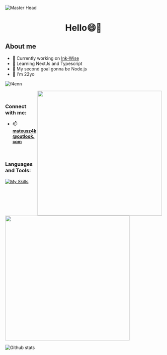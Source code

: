 ![Master Head](https://img.freepik.com/free-vector/sunset-landscape-with-lake-clouds-red-sky-silhouettes-hills-trees-coast_107791-4670.jpg?w=1380&t=st=1688898800~exp=1688899400~hmac=3bad38351a9d89c8e574e511289be7221639568a4abcc19e4c882a1cb0e742a8)
<h1 align="center">Hello😄👋</h1>

<h2>About me</h2>

 - 🚧 Currently working on [Ink-Wise](https://github.com/F4eNn/Ink-Wise)   
 - 🔬 Learning NextJs and Typescript
 - 🎯 My second goal gonna be Node.js 
 - 👦 I'm 22yo
   
<p align="left"> <img src="https://komarev.com/ghpvc/?username=f4enn&label=Profile%20views&color=0e75b6&style=flat" alt="f4enn" /> </p>
   <img width='400px' align='right' src='https://camo.githubusercontent.com/cae12fddd9d6982901d82580bdf321d81fb299141098ca1c2d4891870827bf17/68747470733a2f2f6d69726f2e6d656469756d2e636f6d2f6d61782f313336302f302a37513379765349765f7430696f4a2d5a2e676966' />
</br>
<h3 align="left">Connect with me:</h3>

- 📫 **mateusz4k@outlook.com** 
</br>


<h3 align="left">Languages and Tools:</h3>


[![My Skills](https://skillicons.dev/icons?i=html,css,sass,react,nextjs,firebase,git,gulp,js,ts,materialui,styledcomponents,tailwind,bootstrap&perline=7)](https://skillicons.dev)

<br />

<img width='400px' src='https://github-readme-stats-sigma-five.vercel.app/api/top-langs/?username=f4enn&layout=compact' />

![Github stats](https://github-readme-stats-sigma-five.vercel.app/api?username=f4enn&show_icons=true)




 

 



